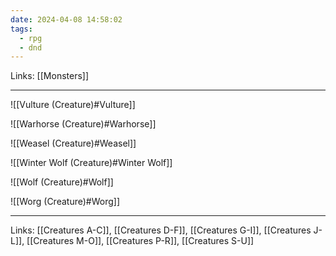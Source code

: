 ```yaml
---
date: 2024-04-08 14:58:02
tags:
  - rpg
  - dnd
---
```

Links: [[Monsters]]

---

![[Vulture (Creature)#Vulture]]

![[Warhorse (Creature)#Warhorse]]

![[Weasel (Creature)#Weasel]]

![[Winter Wolf (Creature)#Winter Wolf]]

![[Wolf (Creature)#Wolf]]

![[Worg (Creature)#Worg]]

---
Links: [[Creatures A-C]], [[Creatures D-F]], [[Creatures G-I]], [[Creatures J-L]], [[Creatures M-O]], [[Creatures P-R]], [[Creatures S-U]]